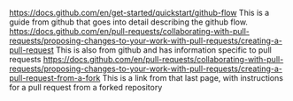 https://docs.github.com/en/get-started/quickstart/github-flow
This is a guide from github that goes into detail describing the github flow.
https://docs.github.com/en/pull-requests/collaborating-with-pull-requests/proposing-changes-to-your-work-with-pull-requests/creating-a-pull-request
This is also from github and has information specific to pull requests
https://docs.github.com/en/pull-requests/collaborating-with-pull-requests/proposing-changes-to-your-work-with-pull-requests/creating-a-pull-request-from-a-fork
This is a link from that last page, with instructions for a pull request from a forked repository

